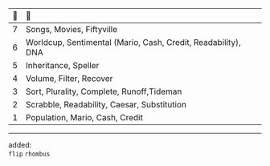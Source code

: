 | 🌱  | 🌿 |
| :---: | :--- |
| 7  | Songs, Movies, Fiftyville  |
| 6  | Worldcup, Sentimental (Mario, Cash, Credit, Readability), DNA  |
| 5  | Inheritance, Speller  |
| 4  | Volume, Filter, Recover  |
| 3  | Sort, Plurality, Complete, Runoff,Tideman  |
| 2  | Scrabble, Readability, Caesar, Substitution  |
| 1  | Population, Mario, Cash, Credit  |

---
added:\
`flip` `rhombus`
